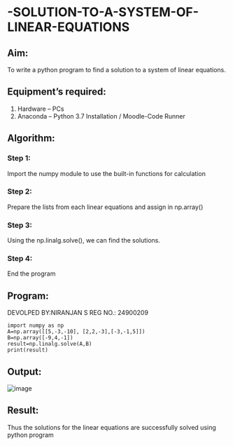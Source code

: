 # -SOLUTION-TO-A-SYSTEM-OF-LINEAR-EQUATIONS
## Aim:
To write a python program to find a solution to a system of linear equations.
## Equipment’s required:
1. 	Hardware – PCs
2. 	Anaconda – Python 3.7 Installation / Moodle-Code Runner
## Algorithm:
### Step 1: 
Import the numpy module to use the built-in functions for calculation
### Step 2: 
Prepare the lists from each linear equations and assign in np.array()
### Step 3: 
Using the np.linalg.solve(), we can find the solutions.
### Step 4: 
End the program
## Program:
DEVOLPED BY:NIRANJAN S
REG NO.: 24900209
```
import numpy as np
A=np.array([[5,-3,-10], [2,2,-3],[-3,-1,5]])
B=np.array([-9,4,-1])
result=np.linalg.solve(A,B) 
print(result)
```

## Output:
![image](https://github.com/user-attachments/assets/ab493c43-f703-4740-952f-4c2981a84ef2)


## Result: 
Thus the solutions for the linear equations are successfully solved using python program

